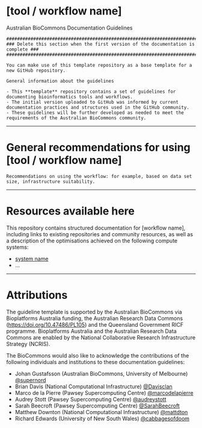 [tool / workflow name]
==============
Australian BioCommons Documentation Guidelines

```
###################################################################################
### Delete this section when the first version of the documentation is complete ###
###################################################################################

You can make use of this template repository as a base template for a new GitHub repository.

General information about the guidelines

- This **template** repository contains a set of guidelines for documenting bioinformatics tools and workflows. 
- The initial version uploaded to GitHub was informed by current documentation practices and structures used in the GitHub community.
- These guidelines will be further developed as needed to meet the requirements of the Australian BioCommons community.
```

---

# General recommendations for using [tool / workflow name]

```
Recommendations on using the workflow: for example, based on data set size, infrastructure suitability.
```

---

# Resources available here

This repository contains structured documentation for [workflow name], including links to existing repositories and community resources, as well as a description of the optimisations achieved on the following compute systems:

- [system name](infrastructure_optimisation.md)
- ...

---

# Attributions

The guideline template is supported by the Australian BioCommons via Bioplatforms Australia funding, the Australian Research Data Commons (https://doi.org/10.47486/PL105) and the Queensland Government RICF programme. Bioplatforms Australia and the Australian Research Data Commons are enabled by the National Collaborative Research Infrastructure Strategy (NCRIS).

The BioCommons would also like to acknowledge the contributions of the following individuals and institutions to these documentation guidelines:

- Johan Gustafsson (Australian BioCommons, University of Melbourne) [@supernord](https://github.com/supernord)
- Brian Davis (National Computational Infrastructure) [@Davisclan](https://github.com/Davisclan)
- Marco de la Pierre (Pawsey Supercomputing Centre) [@marcodelapierre](https://github.com/marcodelapierre)
- Audrey Stott (Pawsey Supercomputing Centre) [@audreystott](https://github.com/audreystott)
- Sarah Beecroft (Pawsey Supercomputing Centre) [@SarahBeecroft](https://github.com/SarahBeecroft)
- Matthew Downton (National Computational Infrastructure) [@mattdton](https://github.com/mattdton)
- Richard Edwards (University of New South Wales) [@cabbagesofdoom](https://github.com/cabbagesofdoom)



